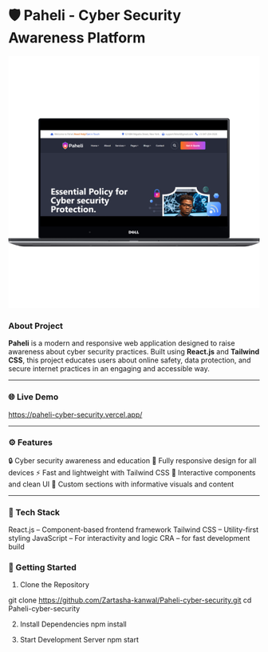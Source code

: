 # 🛡️ Paheli - Cyber Security Awareness Platform
![Dashboard Screenshot](paheli.png)
### About Project
**Paheli** is a modern and responsive web application designed to raise awareness about cyber security practices. Built using **React.js** and **Tailwind CSS**, this project educates users about online safety, data protection, and secure internet practices in an engaging and accessible way.

---

### 🌐 Live Demo

https://paheli-cyber-security.vercel.app/

---

### ⚙️ Features
🔒 Cyber security awareness and education
📱 Fully responsive design for all devices
⚡ Fast and lightweight with Tailwind CSS
🎯 Interactive components and clean UI
🎨 Custom sections with informative visuals and content

---

### 🧩 Tech Stack
React.js – Component-based frontend framework
Tailwind CSS – Utility-first styling
JavaScript – For interactivity and logic
 CRA – for fast development build

### 🚀 Getting Started
1. Clone the Repository

git clone https://github.com/Zartasha-kanwal/Paheli-cyber-security.git
cd Paheli-cyber-security


2. Install Dependencies
npm install


4. Start Development Server
npm start
